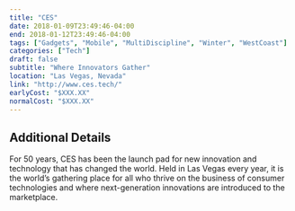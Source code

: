 ```yaml
---
title: "CES"
date: 2018-01-09T23:49:46-04:00
end: 2018-01-12T23:49:46-04:00
tags: ["Gadgets", "Mobile", "MultiDiscipline", "Winter", "WestCoast"]
categories: ["Tech"]
draft: false
subtitle: "Where Innovators Gather"
location: "Las Vegas, Nevada"
link: "http://www.ces.tech/"
earlyCost: "$XXX.XX"
normalCost: "$XXX.XX"
---
```


<!--more-->

## Additional Details

For 50 years, CES has been the launch pad for new innovation and technology that has changed the world. Held in Las Vegas every year, it is the world’s gathering place for all who thrive on the business of consumer technologies and where next-generation innovations are introduced to the marketplace.
